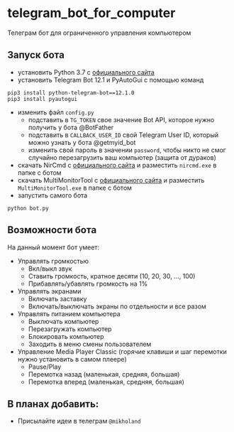# telegram_bot_for_computer
Телеграм бот для ограниченного управления компьютером

## Запуск бота
- установить Python 3.7 с [официального сайта](https://www.python.org/)
- установить Telegram Bot 12.1 и PyAutoGui с помощью команд
```
pip3 install python-telegram-bot==12.1.0
pip3 install pyautogui 
```
- изменить файл `config.py`
  - подставить в `TG_TOKEN` свое значение Bot API, которое нужно получить у бота @BotFather
  - подставить в `CALLBACK_USER_ID` свой Telegram User ID, который можно узнать у бота @getmyid_bot
  - изменить свой пароль в значении `password`, чтобы никто не смог случайно перезагрузить ваш компьютер (защита от дураков)
- скачать NirCmd с [официального сайта](http://www.nirsoft.net/utils/nircmd.html) и разместить `nircmd.exe` в папке с ботом
- скачать MultiMonitorTool с [официального сайта](https://www.nirsoft.net/utils/multi_monitor_tool.html) и разместить `MultiMonitorTool.exe` в папке с ботом
- запустить самого бота 
```
python bot.py
```

## Возможности бота
На данный момент бот умеет:
- Управлять громкостью
  - Вкл/выкл звук
  - Ставить громкость, кратное десяти (10, 20, 30, ..., 100)
  - Прибавлять/убавлять громкость на 1%
- Управлять экранами
  - Включать заставку
  - Включать/выключать экраны по отдельности и все разом
- Управлять питанием компьютера
  - Выключать компьютер
  - Перезагружать компьютер
  - Блокировать компьютер
  - Заходить в меню смены пользователем
- Управление Media Player Classic (горячие клавиши и шаг перемотки нужно установить в самом плеере)
  - Pause/Play
  - Перемотка назад (маленькая, средняя, большая)
  - Перемотка вперед (маленькая, средняя, большая)

## В планах добавить:
- Присылайте идеи в телеграм `@mikholand`

